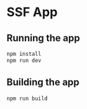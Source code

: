 # SSF App

## Running the app

```bash
npm install
npm run dev
```

## Building the app

```bash
npm run build
```

